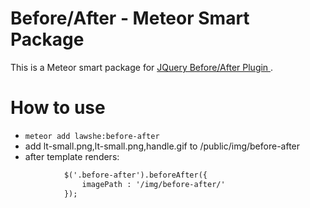 # Before/After - Meteor Smart Package
This is a Meteor smart package for [JQuery Before/After Plugin ](http://www.catchmyfame.com/catchmyfame-jquery-plugins/jquery-beforeafter-plugin/).

# How to use
- `meteor add lawshe:before-after`
- add lt-small.png,lt-small.png,handle.gif to /public/img/before-after 
- after template renders:
```html
			$('.before-after').beforeAfter({
				imagePath : '/img/before-after/'
			}); 
```
